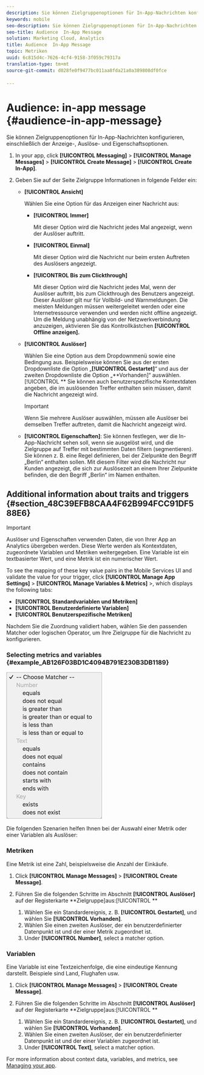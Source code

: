 ```yaml
---
description: Sie können Zielgruppenoptionen für In-App-Nachrichten konfigurieren, einschließlich der Anzeige-, Auslöse- und Eigenschaftsoptionen.
keywords: mobile
seo-description: Sie können Zielgruppenoptionen für In-App-Nachrichten konfigurieren, einschließlich der Anzeige-, Auslöse- und Eigenschaftsoptionen.
seo-title: Audience  In-App Message
solution: Marketing Cloud, Analytics
title: Audience  In-App Message
topic: Metriken
uuid: 6c815d4c-7626-4cf4-9158-3f059c79317a
translation-type: tm+mt
source-git-commit: d028fe0f9477bc011aa8fda21a0a389808df0fce

---
```



# Audience: in-app message {#audience-in-app-message}

Sie können Zielgruppenoptionen für In-App-Nachrichten konfigurieren, einschließlich der Anzeige-, Auslöse- und Eigenschaftsoptionen.

1. In your app, click **[!UICONTROL Messaging]** &gt; **[!UICONTROL Manage Messages]** &gt; **[!UICONTROL Create Message]** &gt; **[!UICONTROL Create In-App]**.
1. Geben Sie auf der Seite Zielgruppe Informationen in folgende Felder ein:

   * **[!UICONTROL Ansicht]**

      Wählen Sie eine Option für das Anzeigen einer Nachricht aus:

      * **[!UICONTROL Immer]**

         Mit dieser Option wird die Nachricht jedes Mal angezeigt, wenn der Auslöser auftritt.

      * **[!UICONTROL Einmal]**

         Mit dieser Option wird die Nachricht nur beim ersten Auftreten des Auslösers angezeigt.

      * **[!UICONTROL Bis zum Clickthrough]**

         Mit dieser Option wird die Nachricht jedes Mal, wenn der Auslöser auftritt, bis zum Clickthrough des Benutzers angezeigt. Dieser Auslöser gilt nur für Vollbild- und Warnmeldungen. Die meisten Meldungen müssen weitergeleitet werden oder eine Internetressource verwenden und werden nicht offline angezeigt. Um die Meldung unabhängig von der Netzwerkverbindung anzuzeigen, aktivieren Sie das Kontrollkästchen **[!UICONTROL Offline anzeigen].**
   * **[!UICONTROL Auslöser]**

      Wählen Sie eine Option aus dem Dropdownmenü sowie eine Bedingung aus. Beispielsweise können Sie aus der ersten Dropdownliste die Option „**[!UICONTROL Gestartet]**“ und aus der zweiten Dropdownliste die Option „**Vorhanden]“ auswählen.[!UICONTROL ** Sie können auch benutzerspezifische Kontextdaten angeben, die im auslösenden Treffer enthalten sein müssen, damit die Nachricht angezeigt wird.

      >[!IMPORTANT]
      >
      >Wenn Sie mehrere Auslöser auswählen, müssen alle Auslöser bei demselben Treffer auftreten, damit die Nachricht angezeigt wird.

   * **[!UICONTROL Eigenschaften]**: Sie können festlegen, wer die In-App-Nachricht sehen soll, wenn sie ausgelöst wird, und die Zielgruppe auf Treffer mit bestimmten Daten filtern (segmentieren). Sie können z. B. eine Regel definieren, bei der Zielpunkte den Begriff „Berlin“ enthalten sollen. Mit diesem Filter wird die Nachricht nur Kunden angezeigt, die sich zur Auslösezeit an einem Ihrer Zielpunkte befinden, die den Begriff „Berlin“ im Namen enthalten.



## Additional information about traits and triggers {#section_48C39EFB8CAA4F62B994FCC91DF588E6}

>[!IMPORTANT]
>
>Auslöser und Eigenschaften verwenden Daten, die von Ihrer App an Analytics übergeben werden. Diese Werte werden als Kontextdaten, zugeordnete Variablen und Metriken weitergegeben. Eine Variable ist ein textbasierter Wert, und eine Metrik ist ein numerischer Wert.

To see the mapping of these key value pairs in the Mobile Services UI and validate the value for your trigger, click **[!UICONTROL Manage App Settings]** &gt;  **[!UICONTROL Manage Variables &amp; Metrics]** &gt;, which displays the following tabs:

* **[!UICONTROL Standardvariablen und Metriken]**
* **[!UICONTROL Benutzerdefinierte Variablen]**
* **[!UICONTROL Benutzerspezifische Metriken]**

Nachdem Sie die Zuordnung validiert haben, wählen Sie den passenden Matcher oder logischen Operator, um Ihre Zielgruppe für die Nachricht zu konfigurieren.

### Selecting metrics and variables {#example_AB126F03BD1C4094B791E230B3DB1189}

![trigger options](assets/custom_trigger_matcher_options.png)

Die folgenden Szenarien helfen Ihnen bei der Auswahl einer Metrik oder einer Variablen als Auslöser:

### Metriken

Eine Metrik ist eine Zahl, beispielsweise die Anzahl der Einkäufe.

1. Click **[!UICONTROL Manage Messages]** &gt; **[!UICONTROL Create Message]**.
1. Führen Sie die folgenden Schritte im Abschnitt **[!UICONTROL Auslöser]** auf der Registerkarte **Zielgruppe]aus:[!UICONTROL **

   1. Wählen Sie ein Standardereignis, z. B. **[!UICONTROL Gestartet]**, und wählen Sie **[!UICONTROL Vorhanden]**.
   1. Wählen Sie einen zweiten Auslöser, der ein benutzerdefinierter Datenpunkt ist und der einer Metrik zugeordnet ist.
   1. Under **[!UICONTROL Number]**, select a matcher option.

### Variablen

Eine Variable ist eine Textzeichenfolge, die eine eindeutige Kennung darstellt. Beispiele sind Land, Flughafen usw.

1. Click **[!UICONTROL Manage Messages]** &gt; **[!UICONTROL Create Message]**.
1. Führen Sie die folgenden Schritte im Abschnitt **[!UICONTROL Auslöser]** auf der Registerkarte **Zielgruppe]aus:[!UICONTROL **

   1. Wählen Sie ein Standardereignis, z. B. **[!UICONTROL Gestartet]**, und wählen Sie **[!UICONTROL Vorhanden]**.
   1. Wählen Sie einen zweiten Auslöser, der ein benutzerdefinierter Datenpunkt ist und der einer Variablen zugeordnet ist.
   1. Under **[!UICONTROL Text]**, select a matcher option.

For more information about context data, variables, and metrics, see [Managing your app](/help/using/manage-apps/manage-apps.md).
